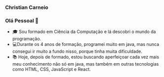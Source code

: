 ### Christian Carneio
### Olá Pessoal 👋

- 🎓 Sou formado em Ciência da Computação e lá descobri o mundo da programação.
- 💻Durante os 4 anos de formação, programei muito em java, mas nunca consegui ir muito a fundo nisso, porque tinha muita dificuldade.
- 📚 Hoje, depois de formado, estou buscando aperfeiçoar cada vez mais meu conhecimento não só em java, mas também em outras tecnologias como HTML, CSS, JavaScript e React.

